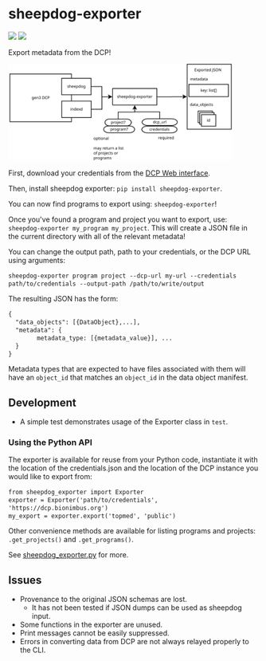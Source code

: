 # sheepdog-exporter
<img src="https://travis-ci.org/david4096/sheepdog-exporter.svg?branch=master" /> <img src="https://img.shields.io/pypi/v/sheepdog-exporter.svg" />

Export metadata from the DCP!

<img src="diagrams/sheepdog_exporter.svg" width="450" />

First, download your credentials from the <a href="https://dcp.bionimbus.org">DCP Web interface</a>.

Then, install sheepdog exporter: `pip install sheepdog-exporter`.

You can now find programs to export using: `sheepdog-exporter`!

Once you've found a program and project you want to export, use: `sheepdog-exporter my_program my_project`. This will create a JSON file in the current directory with all of the relevant metadata!

You can change the output path, path to your credentials, or the DCP URL using arguments:

```
sheepdog-exporter program project --dcp-url my-url --credentials path/to/credentials --output-path /path/to/write/output
```

The resulting JSON has the form:

```
{
  "data_objects": [{DataObject},...],
  "metadata": {
        metadata_type: [{metadata_value}], ...
  }
}
```

Metadata types that are expected to have files associated with them will
have an `object_id` that matches an `object_id` in the data object manifest.

## Development

* A simple test demonstrates usage of the Exporter class in `test`.

### Using the Python API

The exporter is available for reuse from your Python code, instantiate it
with the location of the credentials.json and the location of the DCP instance
you would like to export from:

```
from sheepdog_exporter import Exporter
exporter = Exporter('path/to/credentials', 'https://dcp.bionimbus.org')
my_export = exporter.export('topmed', 'public')
```

Other convenience methods are available for listing programs and projects: 
`.get_projects()` and `.get_programs()`.

See [sheepdog_exporter.py](sheepdog_exporter.py) for more.

## Issues

* Provenance to the original JSON schemas are lost.
  * It has not been tested if JSON dumps can be used as sheepdog input.
* Some functions in the exporter are unused.
* Print messages cannot be easily suppressed.
* Errors in converting data from DCP are not always relayed properly to the CLI.
